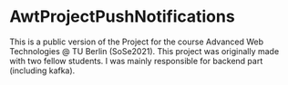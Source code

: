 # AwtProjectPushNotifications
This is a public version of the Project for the course Advanced Web Technologies @ TU Berlin (SoSe2021). This project was originally made with two fellow students. I was mainly responsible for backend part (including kafka).
